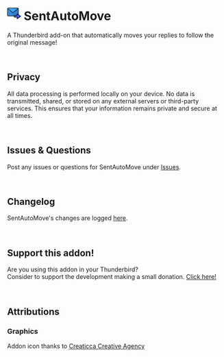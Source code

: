 # ![SentAutoMove icon](images/icon-32px.png "SentAutoMove")  SentAutoMove

A Thunderbird add-on that automatically moves your replies to follow the original message!

<br>


## Privacy
All data processing is performed locally on your device. No data is transmitted, shared, or stored on any external servers or third-party services.
This ensures that your information remains private and secure at all times.

<br>

## Issues & Questions
Post any issues or questions for SentAutoMove under [Issues](https://github.com/micz/SentAutoMove/issues).

<br>


## Changelog
SentAutoMove's changes are logged [here](CHANGELOG.md).



<br>



## Support this addon!
Are you using this addon in your Thunderbird?
<br>Consider to support the development making a small donation. [Click here!](https://www.paypal.com/cgi-bin/webscr?cmd=_donations&business=UHN4SXPGEXWQL&lc=IT&item_name=SentAutoMove&item_number=sentautomove&currency_code=EUR&bn=PP%2dDonationsBF%3abtn_donateCC_LG%2egif%3aNonHosted)

<br>

## Attributions


### Graphics
Addon icon thanks to [Creaticca Creative Agency](https://www.flaticon.com/authors/creaticca-creative-agency)

